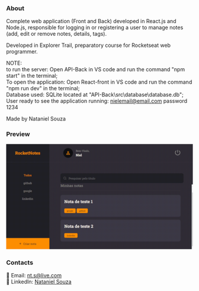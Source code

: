 ### About

Complete web application (Front and Back) developed in React.js and Node.js, responsible for logging in or registering a user to manage notes (add, edit or remove notes, details, tags).

Developed in Explorer Trail, preparatory course for Rocketseat web programmer.

NOTE:</br>
to run the server: Open API-Back in VS code and run the command "npm start" in the terminal;</br>
To open the application: Open React-front in VS code and run the command "npm run dev" in the terminal;</br>
Database used: SQLite located at "API-Back\src\database\database.db";</br>
User ready to see the application running: nielemail@email.com password 1234</br>

Made by Nataniel Souza

### Preview 

![preview](/preview.gif)


### Contacts

📧 Email: nt.s@live.com  </br>
👤 LinkedIn: [Nataniel Souza](https://www.linkedin.com/in/nataniel-souza)